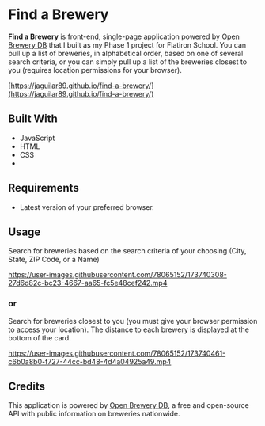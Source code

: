 # Find a Brewery

**Find a Brewery** is front-end, single-page application powered by [Open Brewery DB](https://www.openbrewerydb.org/) that I built as my Phase 1 project for Flatiron School. You can pull up a list of breweries, in alphabetical order, based on one of several search criteria, or you can simply pull up a list of the breweries closest to you (requires location permissions for your browser).

[https://jaguilar89.github.io/find-a-brewery/](https://jaguilar89.github.io/find-a-brewery/)

## Built With
- JavaScript
- HTML
- CSS
- 
## Requirements
- Latest version of your preferred browser.

## Usage
Search for breweries based on the search criteria of your choosing (City, State, ZIP Code, or a Name)



https://user-images.githubusercontent.com/78065152/173740308-27d6d82c-bc23-4667-aa65-fc5e48cef242.mp4


### or

Search for breweries closest to you (you must give your browser permission to access your location).
The distance to each brewery is displayed at the bottom of the card.



https://user-images.githubusercontent.com/78065152/173740461-c6b0a8b0-f727-44cc-bd48-4d4a04925a49.mp4



## Credits
This application is powered by [Open Brewery DB](https://www.openbrewerydb.org/), a free and open-source API with public information on breweries nationwide.
